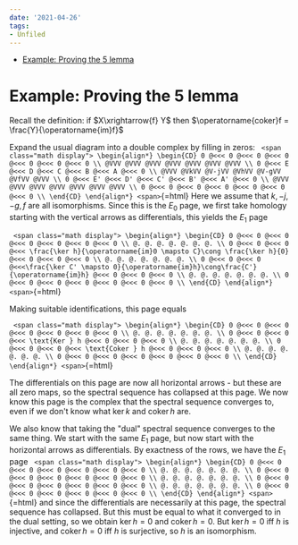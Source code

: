 ```yaml
---
date: '2021-04-26'
tags:
- Unfiled
---
```


-   [Example: Proving the 5 lemma](#example-proving-the-5-lemma)














Example: Proving the 5 lemma
============================

Recall the definition: if $X\xrightarrow{f} Y$ then $\operatorname{coker}f = \frac{Y}{\operatorname{im}f}$

Expand the usual diagram into a double complex by filling in zeros: `
<span class="math display">
\begin{align*}
\begin{CD}
0 @<<< 0 @<<< 0 @<<< 0 @<<< 0 @<<< 0 @<<< 0 \\
@VVV @VVV @VVV @VVV @VVV @VVV @VVV \\
0 @<<< E @<<< D @<<< C @<<< B @<<< A @<<< 0 \\
@VVV @VkVV @V-jVV @VhVV @V-gVV @VfVV @VVV \\
0 @<<< E' @<<< D' @<<< C' @<<< B' @<<< A' @<<< 0 \\
@VVV @VVV @VVV @VVV @VVV @VVV @VVV \\
0 @<<< 0 @<<< 0 @<<< 0 @<<< 0 @<<< 0 @<<< 0 \\
\end{CD}
\end{align*}
<span>`{=html} Here we assume that $k, -j, -g, f$ are all isomorphisms. Since this is the $E_0$ page, we first take homology starting with the vertical arrows as differentials, this yields the $E_1$ page

`
<span class="math display">
\begin{align*}
\begin{CD}
0 @<<< 0 @<<< 0 @<<< 0 @<<< 0 @<<< 0 @<<< 0 \\
@. @. @. @. @. @. @. \\
0 @<<< 0 @<<< 0 @<<< \frac{\ker h}{\operatorname{im}0 \mapsto C}\cong \frac{\ker h}{0} @<<< 0 @<<< 0 @<<< 0 \\
@. @. @. @. @. @. @. \\
0 @<<< 0 @<<< 0 @<<<\frac{\ker C' \mapsto 0}{\operatorname{im}h}\cong\frac{C'}{\operatorname{im}h} @<<< 0 @<<< 0 @<<< 0 \\
@. @. @. @. @. @. @. \\
0 @<<< 0 @<<< 0 @<<< 0 @<<< 0 @<<< 0 @<<< 0 \\
\end{CD}
\end{align*}
<span>`{=html}

Making suitable identifications, this page equals

`
<span class="math display">
\begin{align*}
\begin{CD}
0 @<<< 0 @<<< 0 @<<< 0 @<<< 0 @<<< 0 @<<< 0 \\
@. @. @. @. @. @. @. \\
0 @<<< 0 @<<< 0 @<<< \text{Ker } h @<<< 0 @<<< 0 @<<< 0 \\
@. @. @. @. @. @. @. \\
0 @<<< 0 @<<< 0 @<<< \text{Coker } h @<<< 0 @<<< 0 @<<< 0 \\
@. @. @. @. @. @. @. \\
0 @<<< 0 @<<< 0 @<<< 0 @<<< 0 @<<< 0 @<<< 0 \\
\end{CD}
\end{align*}
<span>`{=html}

The differentials on this page are now all horizontal arrows - but these are all zero maps, so the spectral sequence has collapsed at this page. We now know this page is the complex that the spectral sequence converges to, even if we don't know what $\ker k$ and $\operatorname{coker}h$ are.

We also know that taking the "dual" spectral sequence converges to the same thing. We start with the same $E_1$ page, but now start with the horizontal arrows as differentials. By exactness of the rows, we have the $E_1$ page `
<span class="math display">
\begin{align*}
\begin{CD}
0 @<<< 0 @<<< 0 @<<< 0 @<<< 0 @<<< 0 @<<< 0 \\
@. @. @. @. @. @. @. \\
0 @<<< 0 @<<< 0 @<<< 0 @<<< 0 @<<< 0 @<<< 0 \\
@. @. @. @. @. @. @. \\
0 @<<< 0 @<<< 0 @<<< 0 @<<< 0 @<<< 0 @<<< 0 \\
@. @. @. @. @. @. @. \\
0 @<<< 0 @<<< 0 @<<< 0 @<<< 0 @<<< 0 @<<< 0 \\
\end{CD}
\end{align*}
<span>`{=html} and since the differentials are necessarily at this page, the spectral sequence has collapsed. But this must be equal to what it converged to in the dual setting, so we obtain $\ker h = 0$ and $\operatorname{coker}h = 0$. But $\ker h = 0$ iff $h$ is injective, and $\operatorname{coker}h = 0$ iff $h$ is surjective, so $h$ is an isomorphism.

